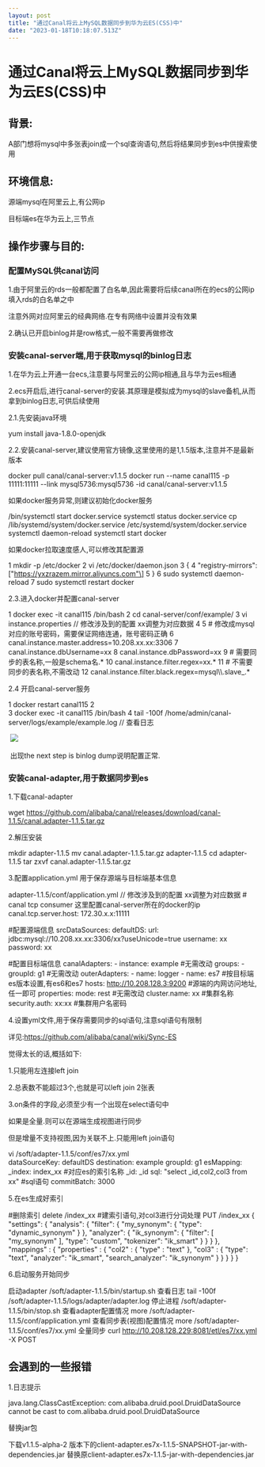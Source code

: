 ```yaml
---
layout: post
title: "通过Canal将云上MySQL数据同步到华为云ES(CSS)中"
date: "2023-01-18T10:18:07.513Z"
---
```

通过Canal将云上MySQL数据同步到华为云ES(CSS)中
===============================

背景:
---

A部门想将mysql中多张表join成一个sql查询语句,然后将结果同步到es中供搜索使用

环境信息:
-----

源端mysql在阿里云上,有公网ip

目标端es在华为云上,三节点

操作步骤与目的:
--------

### 配置MySQL供canal访问

1.由于阿里云的rds一般都配置了白名单,因此需要将后续canal所在的ecs的公网ip填入rds的白名单之中

注意外网对应阿里云的经典网络.在专有网络中设置并没有效果

2.确认已开启binlog并是row格式,一般不需要再做修改

### 安装canal-server端,用于获取mysql的binlog日志

1.在华为云上开通一台ecs,注意要与阿里云的公网ip相通,且与华为云es相通

2.ecs开启后,进行canal-server的安装.其原理是模拟成为mysql的slave备机,从而拿到binlog日志,可供后续使用

2.1.先安装java环境 

yum install java-1.8.0-openjdk

2.2.安装canal-server,建议使用官方镜像,这里使用的是1,1.5版本,注意并不是最新版本

docker pull canal/canal-server:v1.1.5
docker run --name canal115 -p 11111:11111  --link mysql5736:mysql5736 -id canal/canal-server:v1.1.5

如果docker服务异常,则建议初始化docker服务

/bin/systemctl start docker.service
systemctl status docker.service
cp /lib/systemd/system/docker.service    /etc/systemd/system/docker.service
systemctl daemon\-reload
systemctl start docker

如果docker拉取速度感人,可以修改其配置源

1 mkdir -p /etc/docker
2 vi /etc/docker/daemon.json
3 {
4   "registry-mirrors": \["https://yxzrazem.mirror.aliyuncs.com"\]
5 }
6 sudo systemctl daemon-reload
7 sudo systemctl restart docker

2.3.进入docker并配置canal-server

 1 docker exec -it canal115 /bin/bash
 2 cd canal-server/conf/example/
 3 vi instance.properties  // 修改涉及到的配置 xx调整为对应数据
 4 
 5 \# 修改成mysql对应的账号密码，需要保证网络连通，账号密码正确
 6 canal.instance.master.address=10.208.xx.xx:3306
 7 canal.instance.dbUsername=xx
 8 canal.instance.dbPassword=xx
 9 # 需要同步的表名称,一般是schema名.\*
10 canal.instance.filter.regex=xx.\*
11 \# 不需要同步的表名称,不需改动
12 canal.instance.filter.black.regex=mysql\\\\.slave\_.\*

2.4 开启canal-server服务

1 docker restart  canal115
2  
3 docker exec -it canal115 /bin/bash
4 tail -100f /home/admin/canal-server/logs/example/example.log   // 查看日志

 ![](https://img2023.cnblogs.com/blog/454732/202301/454732-20230118163404808-863863557.png)

 出现the next step is binlog dump说明配置正常.

### 安装canal-adapter,用于数据同步到es

1.下载canal-adapter

wget https://github.com/alibaba/canal/releases/download/canal-1.1.5/canal.adapter-1.1.5.tar.gz

2.解压安装

mkdir adapter-1.1.5
mv canal.adapter-1.1.5.tar.gz adapter-1.1.5
cd adapter\-1.1.5
tar zxvf canal.adapter-1.1.5.tar.gz

3.配置application.yml 用于保存源端与目标端基本信息

adapter-1.1.5/conf/application.yml  // 修改涉及到的配置 xx调整为对应数据
    # canal tcp consumer 这里配置canal\-server所在的docker的ip
    canal.tcp.server.host: 172.30.x.x:11111

#配置源端信息
srcDataSources: 
    defaultDS:
      url: jdbc:mysql://10.208.xx.xx:3306/xx?useUnicode=true
      username: xx
      password: xx


#配置目标端信息
  canalAdapters:
  \- instance: example  #无需改动
    groups:
    \- groupId: g1 #无需改动
      outerAdapters:
      \- name: logger
      \- name: es7  #按目标端es版本设置,有es6和es7
        hosts: http://10.208.128.3:9200 #源端的内网访问地址,任一即可
        properties:
          mode: rest #无需改动
          cluster.name: xx #集群名称
          security.auth: xx:xx  #集群用户名密码

4.设置yml文件,用于保存需要同步的sql语句,注意sql语句有限制

详见:https://github.com/alibaba/canal/wiki/Sync-ES

觉得太长的话,概括如下:

1.只能用左连接left join

2.总表数不能超过3个,也就是可以left join 2张表

3.on条件的字段,必须至少有一个出现在select语句中 

如果是全量.则可以在源端生成视图进行同步

但是增量不支持视图,因为关联不上.只能用left join语句

vi /soft/adapter-1.1.5/conf/es7/xx.yml   
dataSourceKey: defaultDS
destination: example
groupId: g1
esMapping:
  \_index: index\_xx  #对应es的索引名称
  \_id: \_id
  sql: "select \_id,col2,col3 from xx"  #sql语句
  commitBatch: 3000

5.在es生成好索引

#删除索引
delete /index\_xx
#建索引语句,对col3进行分词处理
PUT /index\_xx
 {
       "settings": {
        "analysis": {
            "filter": {
                "my\_synonym": {
                    "type": "dynamic\_synonym"
                }
            },
            "analyzer": {
                "ik\_synonym": { 
                    "filter": \[
                        "my\_synonym"
                    \],
                    "type": "custom",
                    "tokenizer": "ik\_smart" 
                }
            }
        }
    },
    "mappings" : {
      "properties" : {
        "col2" : {
          "type" : "text"
        },
        "col3" : {
          "type": "text",
          "analyzer": "ik\_smart",
          "search\_analyzer": "ik\_synonym"
        }
      }
    }
  }
}

6.启动服务开始同步

启动adapter
/soft/adapter-1.1.5/bin/startup.sh 
查看日志
tail -100f  /soft/adapter-1.1.5/logs/adapter/adapter.log
停止进程
/soft/adapter-1.1.5/bin/stop.sh 
查看adapter配置情况
more /soft/adapter-1.1.5/conf/application.yml 
查看同步表(视图)配置情况
more /soft/adapter-1.1.5/conf/es7/xx.yml 
全量同步
curl  http://10.208.128.229:8081/etl/es7/xx.yml  -X POST

会遇到的一些报错
--------

1.日志提示

java.lang.ClassCastException: com.alibaba.druid.pool.DruidDataSource cannot be cast to com.alibaba.druid.pool.DruidDataSource

替换jar包

下载v1.1.5-alpha-2 版本下的client-adapter.es7x-1.1.5-SNAPSHOT-jar-with-dependencies.jar 替换原client-adapter.es7x-1.1.5-jar-with-dependencies.jar